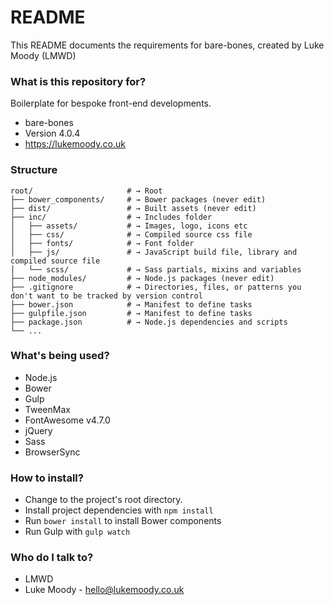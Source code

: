 # README #

This README documents the requirements for bare-bones, created by Luke Moody (LMWD)

### What is this repository for? ###

Boilerplate for bespoke front-end developments.

* bare-bones
* Version 4.0.4
* https://lukemoody.co.uk

### Structure ###

```shell
root/                     # → Root
├── bower_components/     # → Bower packages (never edit)
├── dist/                 # → Built assets (never edit)
├── inc/                  # → Includes folder
│   ├── assets/           # → Images, logo, icons etc
│   ├── css/              # → Compiled source css file
│   ├── fonts/            # → Font folder
│   ├── js/               # → JavaScript build file, library and compiled source file
│   └── scss/             # → Sass partials, mixins and variables
├── node_modules/         # → Node.js packages (never edit)
├── .gitignore            # → Directories, files, or patterns you don't want to be tracked by version control
├── bower.json            # → Manifest to define tasks
├── gulpfile.json         # → Manifest to define tasks
├── package.json          # → Node.js dependencies and scripts
└── ...
```

### What's being used? ###

* Node.js
* Bower
* Gulp
* TweenMax
* FontAwesome v4.7.0
* jQuery
* Sass
* BrowserSync

### How to install? ###

* Change to the project's root directory.
* Install project dependencies with `npm install`
* Run `bower install` to install Bower components
* Run Gulp with `gulp watch`

### Who do I talk to? ###

* LMWD
* Luke Moody - hello@lukemoody.co.uk
